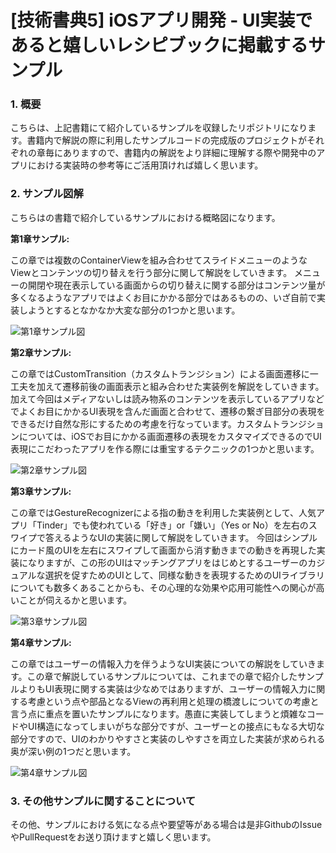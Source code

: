 # [技術書典5] iOSアプリ開発 - UI実装であると嬉しいレシピブックに掲載するサンプル

### 1. 概要

こちらは、上記書籍にて紹介しているサンプルを収録したリポジトリになります。書籍内で解説の際に利用したサンプルコードの完成版のプロジェクトがそれぞれの章毎にありますので、書籍内の解説をより詳細に理解する際や開発中のアプリにおける実装時の参考等にご活用頂ければ嬉しく思います。

### 2. サンプル図解

こちらはの書籍で紹介しているサンプルにおける概略図になります。

__第1章サンプル:__

この章では複数のContainerViewを組み合わせてスライドメニューのようなViewとコンテンツの切り替えを行う部分に関して解説をしていきます。
メニューの開閉や現在表示している画面からの切り替えに関する部分はコンテンツ量が多くなるようなアプリではよくお目にかかる部分ではあるものの、いざ自前で実装しようとするとなかなか大変な部分の1つかと思います。

![第1章サンプル図](https://github.com/fumiyasac/ios_ui_recipe_showcase/images/capture1_techbook.jpg)

__第2章サンプル:__

この章ではCustomTransition（カスタムトランジション）による画面遷移に一工夫を加えて遷移前後の画面表示と組み合わせた実装例を解説をしていきます。加えて今回はメディアないしは読み物系のコンテンツを表示しているアプリなどでよくお目にかかるUI表現を含んだ画面と合わせて、遷移の繋ぎ目部分の表現をできるだけ自然な形にするための考慮を行なっています。カスタムトランジションについては、iOSでお目にかかる画面遷移の表現をカスタマイズできるのでUI表現にこだわったアプリを作る際には重宝するテクニックの1つかと思います。

![第2章サンプル図](https://github.com/fumiyasac/ios_ui_recipe_showcase/images/capture2_techbook.jpg)

__第3章サンプル:__

この章ではGestureRecognizerによる指の動きを利用した実装例として、人気アプリ「Tinder」でも使われている「好き」or「嫌い」（Yes or No）を左右のスワイプで答えるようなUIの実装に関して解説をしていきます。
今回はシンプルにカード風のUIを左右にスワイプして画面から消す動きまでの動きを再現した実装になりますが、この形のUIはマッチングアプリをはじめとするユーザーのカジュアルな選択を促すためのUIとして、同様な動きを表現するためのUIライブラリについても数多くあることからも、その心理的な効果や応用可能性への関心が高いことが伺えるかと思います。

![第3章サンプル図](https://github.com/fumiyasac/ios_ui_recipe_showcase/images/capture3_techbook.jpg)

__第4章サンプル:__

この章ではユーザーの情報入力を伴うようなUI実装についての解説をしていきます。この章で解説しているサンプルについては、これまでの章で紹介したサンプルよりもUI表現に関する実装は少なめではありますが、ユーザーの情報入力に関する考慮という点や部品となるViewの再利用と処理の橋渡しについての考慮と言う点に重点を置いたサンプルになります。愚直に実装してしまうと煩雑なコードやUI構造になってしまいがちな部分ですが、ユーザーとの接点にもなる大切な部分ですので、UIのわかりやすさと実装のしやすさを両立した実装が求められる奥が深い例の1つだと思います。

![第4章サンプル図](https://github.com/fumiyasac/ios_ui_recipe_showcase/images/capture4_techbook.jpg)

### 3. その他サンプルに関することについて

その他、サンプルにおける気になる点や要望等がある場合は是非GithubのIssueやPullRequestをお送り頂けますと嬉しく思います。
